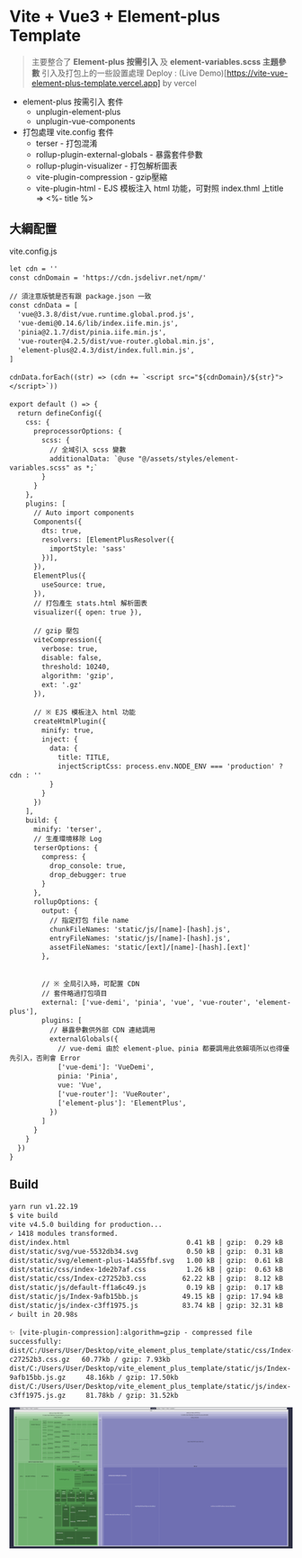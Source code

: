 # Vite + Vue3 + Element-plus Template

> 主要整合了 **Element-plus 按需引入** 及 **element-variables.scss 主題參數** 引入及打包上的一些設置處理
> Deploy : (Live Demo)[https://vite-vue-element-plus-template.vercel.app] by vercel

* element-plus 按需引入 套件
    - unplugin-element-plus
    - unplugin-vue-components
* 打包處理 vite.config 套件
    - terser - 打包混淆
    - rollup-plugin-external-globals - 暴露套件參數
    - rollup-plugin-visualizer - 打包解析圖表
    - vite-plugin-compression - gzip壓縮
    - vite-plugin-html - EJS 模板注入 html 功能，可對照 index.thml 上title => <%- title %>

## 大綱配置
vite.config.js
```javaScript=
let cdn = ''
const cdnDomain = 'https://cdn.jsdelivr.net/npm/'

// 須注意版號是否有跟 package.json 一致
const cdnData = [
  'vue@3.3.8/dist/vue.runtime.global.prod.js',
  'vue-demi@0.14.6/lib/index.iife.min.js',
  'pinia@2.1.7/dist/pinia.iife.min.js',
  'vue-router@4.2.5/dist/vue-router.global.min.js',
  'element-plus@2.4.3/dist/index.full.min.js',
]

cdnData.forEach((str) => (cdn += `<script src="${cdnDomain}/${str}"></script>`))

export default () => {
  return defineConfig({
    css: {
      preprocessorOptions: {
        scss: {
          // 全域引入 scss 變數
          additionalData: `@use "@/assets/styles/element-variables.scss" as *;`
        }
      }
    },
    plugins: [
      // Auto import components
      Components({
        dts: true,
        resolvers: [ElementPlusResolver({
          importStyle: 'sass'
        })],
      }),
      ElementPlus({
        useSource: true,
      }),
      // 打包產生 stats.html 解析圖表
      visualizer({ open: true }),

      // gzip 壓包
      viteCompression({
        verbose: true,
        disable: false,
        threshold: 10240,
        algorithm: 'gzip',
        ext: '.gz'
      }),

      // ※ EJS 模板注入 html 功能
      createHtmlPlugin({
        minify: true,
        inject: {
          data: {
            title: TITLE,
            injectScriptCss: process.env.NODE_ENV === 'production' ? cdn : ''
          }
        }
      })
    ],
    build: {
      minify: 'terser',
      // 生產環境移除 Log
      terserOptions: {
        compress: {
          drop_console: true,
          drop_debugger: true
        }
      },
      rollupOptions: {
        output: {
          // 指定打包 file name
          chunkFileNames: 'static/js/[name]-[hash].js',
          entryFileNames: 'static/js/[name]-[hash].js',
          assetFileNames: 'static/[ext]/[name]-[hash].[ext]'
        },
    

        // ※ 全局引入時，可配置 CDN
        // 套件略過打包項目
        external: ['vue-demi', 'pinia', 'vue', 'vue-router', 'element-plus'],
        plugins: [
          // 暴露參數供外部 CDN 連結調用
          externalGlobals({
            // vue-demi 由於 element-plue、pinia 都要調用此依賴項所以也得優先引入，否則會 Error
            ['vue-demi']: 'VueDemi',
            pinia: 'Pinia',
            vue: 'Vue',
            ['vue-router']: 'VueRouter',
            ['element-plus']: 'ElementPlus',
          })
        ]
      }
    }
  })
}
```

## Build

```javaScript=
yarn run v1.22.19
$ vite build
vite v4.5.0 building for production...
✓ 1418 modules transformed.
dist/index.html                             0.41 kB │ gzip:  0.29 kB
dist/static/svg/vue-5532db34.svg            0.50 kB │ gzip:  0.31 kB
dist/static/svg/element-plus-14a55fbf.svg   1.00 kB │ gzip:  0.61 kB
dist/static/css/index-1de2b7af.css          1.26 kB │ gzip:  0.63 kB
dist/static/css/Index-c27252b3.css         62.22 kB │ gzip:  8.12 kB
dist/static/js/default-ff1a6c49.js          0.19 kB │ gzip:  0.17 kB
dist/static/js/Index-9afb15bb.js           49.15 kB │ gzip: 17.94 kB
dist/static/js/index-c3ff1975.js           83.74 kB │ gzip: 32.31 kB
✓ built in 20.98s

✨ [vite-plugin-compression]:algorithm=gzip - compressed file successfully:
dist/C:/Users/User/Desktop/vite_element_plus_template/static/css/Index-c27252b3.css.gz   60.77kb / gzip: 7.93kb
dist/C:/Users/User/Desktop/vite_element_plus_template/static/js/Index-9afb15bb.js.gz     48.16kb / gzip: 17.50kb
dist/C:/Users/User/Desktop/vite_element_plus_template/static/js/index-c3ff1975.js.gz     81.78kb / gzip: 31.52kb
```

![stats.png](./public/stats.png)